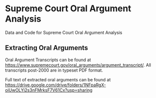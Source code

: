 # Supreme Court Oral Argument Analysis
Data and Code for Supreme Court Oral Argument Analysis 

## Extracting Oral Arguments
Oral Argument Transcripts can be found at https://www.supremecourt.gov/oral_arguments/argument_transcript/. All transcripts post-2000 are in typeset PDF format. 

Full text of extracted oral arguments can be found at https://drive.google.com/drive/folders/1NFpaRgX-oiUwOLYi2s3nFMrksF7V61Cx?usp=sharing




